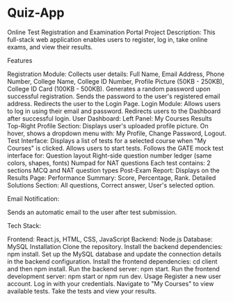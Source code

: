 # Quiz-App

Online Test Registration and Examination Portal
Project Description:
This full-stack web application enables users to register, log in, take online exams, and view their results.

Features

Registration Module:
Collects user details: 
Full Name, Email Address, Phone Number, College Name, College ID Number, Profile Picture (50KB - 250KB), College ID Card (100KB - 500KB).
Generates a random password upon successful registration.
Sends the password to the user's registered email address.
Redirects the user to the Login Page.
Login Module:
Allows users to log in using their email and password.
Redirects users to the Dashboard after successful login.
User Dashboard:
Left Panel:
My Courses
Results
Top-Right Profile Section:
Displays user's uploaded profile picture.
On hover, shows a dropdown menu with: My Profile, Change Password, Logout.
Test Interface:
Displays a list of tests for a selected course when "My Courses" is clicked.
Allows users to start tests.
Follows the GATE mock test interface for:
Question layout
Right-side question number ledger (same colors, shapes, fonts)
Numpad for NAT questions
Each test contains:
2 sections
MCQ and NAT question types
Post-Exam Report:
Displays on the Results Page:
Performance Summary: Score, Percentage, Rank.
Detailed Solutions Section: All questions, Correct answer, User's selected option.

Email Notification:

Sends an automatic email to the user after test submission.

Tech Stack:

Frontend: React.js, HTML, CSS, JavaScript
Backend: Node.js
Database: MySQL
Installation
Clone the repository.
Install the backend dependencies: npm install.
Set up the MySQL database and update the connection details in the backend configuration.
Install the frontend dependencies: cd client and then npm install.
Run the backend server: npm start.
Run the frontend development server: npm start or npm run dev.
Usage
Register a new user account.
Log in with your credentials.
Navigate to "My Courses" to view available tests.
Take the tests and view your results.
